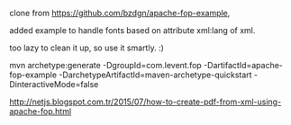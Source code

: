 clone from https://github.com/bzdgn/apache-fop-example, 

added example to handle fonts based on attribute xml:lang of xml.

too lazy to clean it up, so use it smartly. :) 

mvn archetype:generate -DgroupId=com.levent.fop -DartifactId=apache-fop-example -DarchetypeArtifactId=maven-archetype-quickstart -DinteractiveMode=false

http://netjs.blogspot.com.tr/2015/07/how-to-create-pdf-from-xml-using-apache-fop.html

